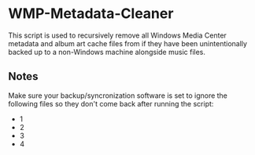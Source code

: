 WMP-Metadata-Cleaner
=================================
This script is used to recursively remove all Windows Media Center metadata and album art cache files from if they have been unintentionally backed up to a non-Windows machine alongside music files.

## **Notes**
Make sure your backup/syncronization software is set to ignore the following files so they don't come back after running the script:
*  1
*  2
*  3
*  4
